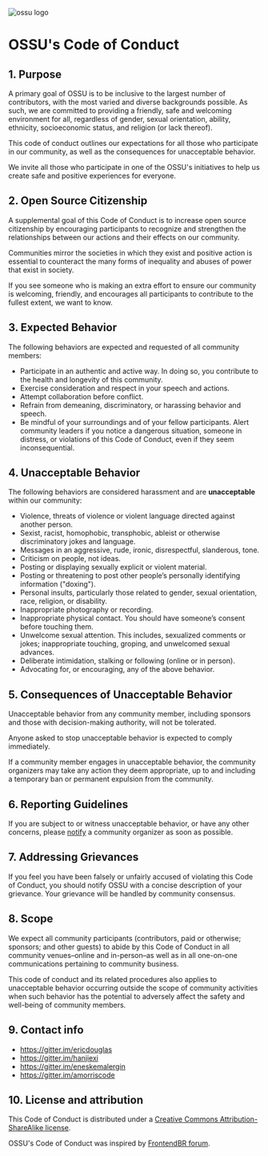 ![ossu logo](http://i.imgur.com/kYYCXtC.png)
# OSSU's Code of Conduct

## 1. Purpose

A primary goal of OSSU is to be inclusive to the largest number of contributors, with the most varied and diverse backgrounds possible. As such, we are committed to providing a friendly, safe and welcoming environment for all, regardless of gender, sexual orientation, ability, ethnicity, socioeconomic status, and religion (or lack thereof).

This code of conduct outlines our expectations for all those who participate in our community, as well as the consequences for unacceptable behavior.

We invite all those who participate in one of the OSSU's initiatives to help us create safe and positive experiences for everyone.

## 2. Open Source Citizenship

A supplemental goal of this Code of Conduct is to increase open source citizenship by encouraging participants to recognize and strengthen the relationships between our actions and their effects on our community.

Communities mirror the societies in which they exist and positive action is essential to counteract the many forms of inequality and abuses of power that exist in society.

If you see someone who is making an extra effort to ensure our community is welcoming, friendly, and encourages all participants to contribute to the fullest extent, we want to know.

## 3. Expected Behavior

The following behaviors are expected and requested of all community members:

*   Participate in an authentic and active way. In doing so, you contribute to the health and longevity of this community.
*   Exercise consideration and respect in your speech and actions.
*   Attempt collaboration before conflict.
*   Refrain from demeaning, discriminatory, or harassing behavior and speech.
*   Be mindful of your surroundings and of your fellow participants. Alert community leaders if you notice a dangerous situation, someone in distress, or violations of this Code of Conduct, even if they seem inconsequential.

## 4. Unacceptable Behavior

The following behaviors are considered harassment and are **unacceptable** within our community:

*   Violence, threats of violence or violent language directed against another person.
*   Sexist, racist, homophobic, transphobic, ableist or otherwise discriminatory jokes and language.
*   Messages in an aggressive, rude, ironic, disrespectful, slanderous, tone.
*   Criticism on people, not ideas.
*   Posting or displaying sexually explicit or violent material.
*   Posting or threatening to post other people’s personally identifying information ("doxing").
*   Personal insults, particularly those related to gender, sexual orientation, race, religion, or disability.
*   Inappropriate photography or recording.
*   Inappropriate physical contact. You should have someone’s consent before touching them.
*   Unwelcome sexual attention. This includes, sexualized comments or jokes; inappropriate touching, groping, and unwelcomed sexual advances.
*   Deliberate intimidation, stalking or following (online or in person).
*   Advocating for, or encouraging, any of the above behavior.

## 5. Consequences of Unacceptable Behavior

Unacceptable behavior from any community member, including sponsors and those with decision-making authority, will not be tolerated.

Anyone asked to stop unacceptable behavior is expected to comply immediately.

If a community member engages in unacceptable behavior, the community organizers may take any action they deem appropriate, up to and including a temporary ban or permanent expulsion from the community.

## 6. Reporting Guidelines

If you are subject to or witness unacceptable behavior, or have any other concerns, please [notify](https://gitter.im/ericdouglas) a community organizer as soon as possible.

## 7. Addressing Grievances

If you feel you have been falsely or unfairly accused of violating this Code of Conduct, you should notify OSSU with a concise description of your grievance. Your grievance will be handled by community consensus.


## 8. Scope

We expect all community participants (contributors, paid or otherwise; sponsors; and other guests) to abide by this Code of Conduct in all community venues–online and in-person–as well as in all one-on-one communications pertaining to community business.

This code of conduct and its related procedures also applies to unacceptable behavior occurring outside the scope of community activities when such behavior has the potential to adversely affect the safety and well-being of community members.

## 9. Contact info

- https://gitter.im/ericdouglas
- https://gitter.im/hanjiexi
- https://gitter.im/eneskemalergin
- https://gitter.im/amorriscode

## 10. License and attribution

This Code of Conduct is distributed under a [Creative Commons Attribution-ShareAlike license](http://creativecommons.org/licenses/by-sa/3.0/).

OSSU's Code of Conduct was inspired by [FrontendBR forum](https://github.com/frontendbr/forum).
